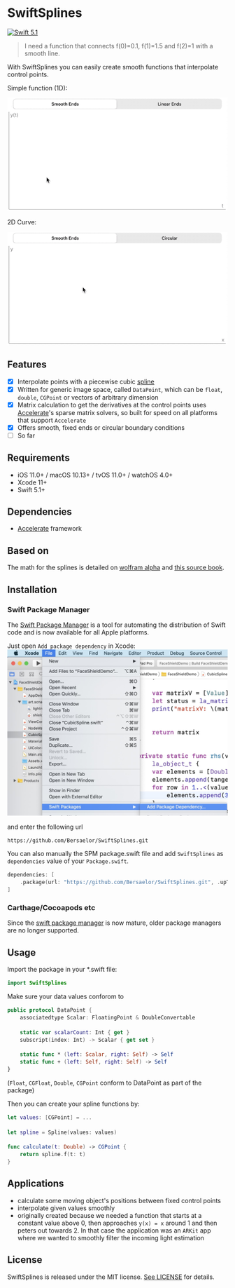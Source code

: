 # SwiftSplines

[![Swift 5.1](https://img.shields.io/badge/Swift-5.1-orange.svg?style=flat)](https://swift.org/)

> I need a function that connects f(0)=0.1, f(1)=1.5 and f(2)=1 with a smooth line.

With SwiftSplines you can easily create smooth functions that interpolate control points.

Simple function (1D):

![1D Example](/.meta/simplefunction.gif?raw=true)

2D Curve:

![2D Example](/.meta/2dcurve.gif?raw=true)

## Features

- [x] Interpolate points with a piecewise cubic [spline](https://en.wikipedia.org/wiki/Spline_(mathematics))
- [x] Written for generic image space, called `DataPoint`, which can be `float`, `double`, `CGPoint` or vectors of arbitrary dimension
- [x] Matrix calculation to get the derivatives at the control points uses [Accelerate](https://developer.apple.com/documentation/accelerate)'s sparse matrix solvers, so built for speed on all platforms that support `Accelerate`
- [x] Offers smooth, fixed ends or circular boundary conditions
- [ ] So far 

## Requirements

- iOS 11.0+ / macOS 10.13+ / tvOS 11.0+ / watchOS 4.0+
- Xcode 11+
- Swift 5.1+

## Dependencies

- [Accelerate](https://developer.apple.com/documentation/accelerate) framework

## Based on

The math for the splines is detailed on [wolfram alpha](https://mathworld.wolfram.com/CubicSpline.html) and [this source book](https://www.elsevier.com/books/an-introduction-to-splines-for-use-in-computer-graphics-and-geometric-modeling/bartels/978-0-08-050921-1).

## Installation

### Swift Package Manager

The [Swift Package Manager](https://swift.org/package-manager/) is a tool for automating the distribution of Swift code and is now available for all Apple platforms.

Just open `Add package dependency` in Xcode:
![Xcode menu](/.meta/xcode.jpg?raw=true)

and enter the following url 
```
https://github.com/Bersaelor/SwiftSplines.git
```

You can also manually the SPM package.swift file and add `SwiftSplines`  as `dependencies` value of your `Package.swift`.

```swift
dependencies: [
    .package(url: "https://github.com/Bersaelor/SwiftSplines.git", .upToNextMajor(from: "0.1.0"))
]
```

### Carthage/Cocoapods etc

Since the [swift package manager](https://swift.org/package-manager/) is now mature, older package managers are no longer supported.


## Usage

Import the package in your *.swift file:
```swift
import SwiftSplines
```

Make sure your data values conforom to 
```swift
public protocol DataPoint {
    associatedtype Scalar: FloatingPoint & DoubleConvertable
    
    static var scalarCount: Int { get }
    subscript(index: Int) -> Scalar { get set }
    
    static func * (left: Scalar, right: Self) -> Self
    static func + (left: Self, right: Self) -> Self
}
```
(`Float`, `CGFloat`, `Double`, `CGPoint` conform to DataPoint as part of the package)

Then you can create your spline functions by:
```swift
let values: [CGPoint] = ...

let spline = Spline(values: values)

func calculate(t: Double) -> CGPoint {
    return spline.f(t: t)
}
```

## Applications

- calculate some moving object's positions between fixed control points 
- interpolate given values smoothly
- originally created because we needed a function that starts at a constant value above 0, then approaches `y(x) = x` around 1 and then peters out towards 2. In that case the application was an `ARKit` app where we wanted to smoothly filter the incoming light estimation

## License

SwiftSplines is released under the MIT license. [See LICENSE](https://github.com/Bersaelor/SwiftSplines/blob/master/LICENSE) for details.
